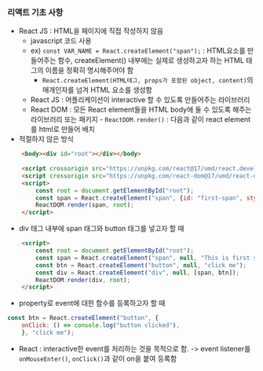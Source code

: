 ### 리액트 기초 사항
- React JS : HTML을 페이지에 직접 작성하지 않음
    - javascript 코드 사용
    - ex) `const VAR_NAME = React.createElement("span");` : HTML요소를 만들어주는 함수, createElement() 내부에는 실제로 생성하고자 하는 HTML 태그의 이름을 정확히 명시해주어야 함
        - `React.createElement(HTML태그, props가 포함된 object, content)`의 매개인자를 넘겨 HTML 요소를 생성함
    - React JS : 어플리케이션이 interactive 할 수 있도록 만들어주는 라이브러리
    - React DOM : 모든 React element들을 HTML body에 둘 수 있도록 해주는 라이브러리 또는 패키지 - `ReactDOM.render()` : 다음과 같이 react element를 html로 만들어 배치
- 적절하지 않은 방식
```html
    <body><div id="root"></div></body>
    
    <script crossorigin src="https://unpkg.com/react@17/umd/react.development.js"></script>
    <script crossorigin src="https://unpkg.com/react-dom@17/umd/react-dom.development.js"></script>
    <script>
        const root = document.getElementById("root");
        const span = React.createElement("span", {id: "first-span", style: {color : "red"} }, "This is first span");
        ReactDOM.render(span, root);
    </script>
```
- div 태그 내부에 span 태그와 button 태그를 넣고자 할 때
```html
    <script>
        const root = document.getElementById("root");
        const span = React.createElement("span", null, "This is first span");
        const btn = React.createElement("button", null, "click me");
        const div = React.createElement("div", null, [span, btn]);
        ReactDOM.render(div, root);
    </script>
```

- property로 event에 대한 함수를 등록하고자 할 때
```js
const btn = React.createElement("button", {
    onClick: () => console.log("button clicked"),
    }, "click me");
```
- React : interactive한 event를 처리하는 것을 목적으로 함. -> event listener를 `onMouseEnter()`, `onClick()`과 같이 on을 붙여 등록함
